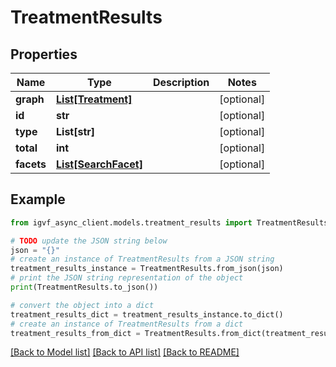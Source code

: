 # TreatmentResults


## Properties

Name | Type | Description | Notes
------------ | ------------- | ------------- | -------------
**graph** | [**List[Treatment]**](Treatment.md) |  | [optional] 
**id** | **str** |  | [optional] 
**type** | **List[str]** |  | [optional] 
**total** | **int** |  | [optional] 
**facets** | [**List[SearchFacet]**](SearchFacet.md) |  | [optional] 

## Example

```python
from igvf_async_client.models.treatment_results import TreatmentResults

# TODO update the JSON string below
json = "{}"
# create an instance of TreatmentResults from a JSON string
treatment_results_instance = TreatmentResults.from_json(json)
# print the JSON string representation of the object
print(TreatmentResults.to_json())

# convert the object into a dict
treatment_results_dict = treatment_results_instance.to_dict()
# create an instance of TreatmentResults from a dict
treatment_results_from_dict = TreatmentResults.from_dict(treatment_results_dict)
```
[[Back to Model list]](../README.md#documentation-for-models) [[Back to API list]](../README.md#documentation-for-api-endpoints) [[Back to README]](../README.md)


